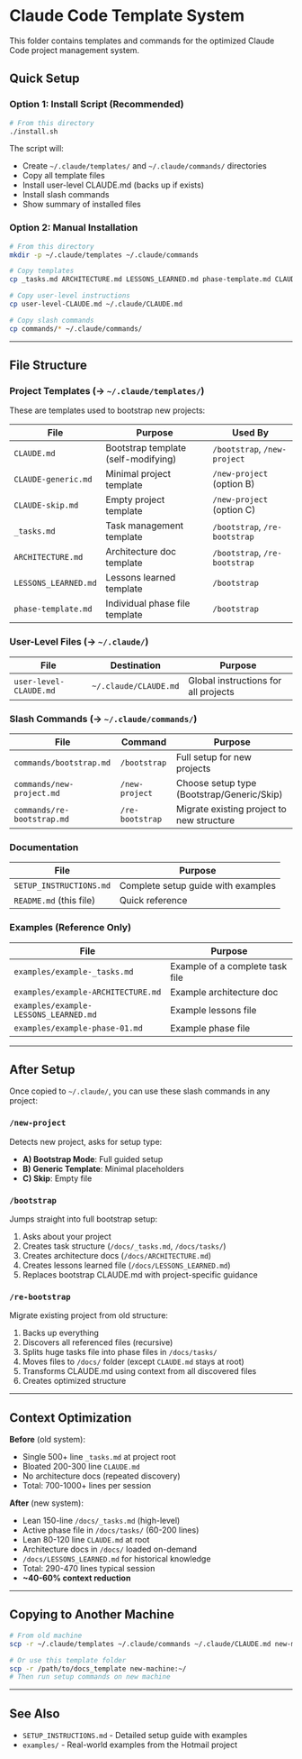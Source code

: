 # Claude Code Template System

This folder contains templates and commands for the optimized Claude Code project management system.

## Quick Setup

### Option 1: Install Script (Recommended)

```bash
# From this directory
./install.sh
```

The script will:
- Create `~/.claude/templates/` and `~/.claude/commands/` directories
- Copy all template files
- Install user-level CLAUDE.md (backs up if exists)
- Install slash commands
- Show summary of installed files

### Option 2: Manual Installation

```bash
# From this directory
mkdir -p ~/.claude/templates ~/.claude/commands

# Copy templates
cp _tasks.md ARCHITECTURE.md LESSONS_LEARNED.md phase-template.md CLAUDE.md CLAUDE-generic.md CLAUDE-skip.md ~/.claude/templates/

# Copy user-level instructions
cp user-level-CLAUDE.md ~/.claude/CLAUDE.md

# Copy slash commands
cp commands/* ~/.claude/commands/
```

---

## File Structure

### Project Templates (→ `~/.claude/templates/`)

These are templates used to bootstrap new projects:

| File | Purpose | Used By |
|------|---------|---------|
| `CLAUDE.md` | Bootstrap template (self-modifying) | `/bootstrap`, `/new-project` |
| `CLAUDE-generic.md` | Minimal project template | `/new-project` (option B) |
| `CLAUDE-skip.md` | Empty project template | `/new-project` (option C) |
| `_tasks.md` | Task management template | `/bootstrap`, `/re-bootstrap` |
| `ARCHITECTURE.md` | Architecture doc template | `/bootstrap`, `/re-bootstrap` |
| `LESSONS_LEARNED.md` | Lessons learned template | `/bootstrap` |
| `phase-template.md` | Individual phase file template | `/bootstrap` |

### User-Level Files (→ `~/.claude/`)

| File | Destination | Purpose |
|------|-------------|---------|
| `user-level-CLAUDE.md` | `~/.claude/CLAUDE.md` | Global instructions for all projects |

### Slash Commands (→ `~/.claude/commands/`)

| File | Command | Purpose |
|------|---------|---------|
| `commands/bootstrap.md` | `/bootstrap` | Full setup for new projects |
| `commands/new-project.md` | `/new-project` | Choose setup type (Bootstrap/Generic/Skip) |
| `commands/re-bootstrap.md` | `/re-bootstrap` | Migrate existing project to new structure |

### Documentation

| File | Purpose |
|------|---------|
| `SETUP_INSTRUCTIONS.md` | Complete setup guide with examples |
| `README.md` (this file) | Quick reference |

### Examples (Reference Only)

| File | Purpose |
|------|---------|
| `examples/example-_tasks.md` | Example of a complete task file |
| `examples/example-ARCHITECTURE.md` | Example architecture doc |
| `examples/example-LESSONS_LEARNED.md` | Example lessons file |
| `examples/example-phase-01.md` | Example phase file |

---

## After Setup

Once copied to `~/.claude/`, you can use these slash commands in any project:

### `/new-project`
Detects new project, asks for setup type:
- **A) Bootstrap Mode**: Full guided setup
- **B) Generic Template**: Minimal placeholders
- **C) Skip**: Empty file

### `/bootstrap`
Jumps straight into full bootstrap setup:
1. Asks about your project
2. Creates task structure (`/docs/_tasks.md`, `/docs/tasks/`)
3. Creates architecture docs (`/docs/ARCHITECTURE.md`)
4. Creates lessons learned file (`/docs/LESSONS_LEARNED.md`)
5. Replaces bootstrap CLAUDE.md with project-specific guidance

### `/re-bootstrap`
Migrate existing project from old structure:
1. Backs up everything
2. Discovers all referenced files (recursive)
3. Splits huge tasks file into phase files in `/docs/tasks/`
4. Moves files to `/docs/` folder (except `CLAUDE.md` stays at root)
5. Transforms CLAUDE.md using context from all discovered files
6. Creates optimized structure

---

## Context Optimization

**Before** (old system):
- Single 500+ line `_tasks.md` at project root
- Bloated 200-300 line `CLAUDE.md`
- No architecture docs (repeated discovery)
- Total: 700-1000+ lines per session

**After** (new system):
- Lean 150-line `/docs/_tasks.md` (high-level)
- Active phase file in `/docs/tasks/` (60-200 lines)
- Lean 80-120 line `CLAUDE.md` at root
- Architecture docs in `/docs/` loaded on-demand
- `/docs/LESSONS_LEARNED.md` for historical knowledge
- Total: 290-470 lines typical session
- **~40-60% context reduction**

---

## Copying to Another Machine

```bash
# From old machine
scp -r ~/.claude/templates ~/.claude/commands ~/.claude/CLAUDE.md new-machine:~/.claude/

# Or use this template folder
scp -r /path/to/docs_template new-machine:~/
# Then run setup commands on new machine
```

---

## See Also

- `SETUP_INSTRUCTIONS.md` - Detailed setup guide with examples
- `examples/` - Real-world examples from the Hotmail project
